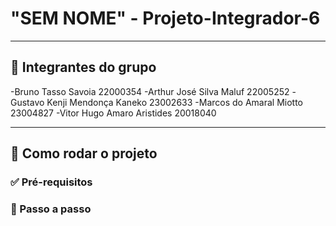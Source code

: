 #  **"SEM NOME" - Projeto-Integrador-6**

---

## 👥 **Integrantes do grupo**
-Bruno Tasso Savoia 22000354
-Arthur José Silva Maluf 22005252
-Gustavo Kenji Mendonça Kaneko 23002633
-Marcos do Amaral Miotto 23004827
-Vitor Hugo Amaro Aristides 20018040

---

## 🚀 Como rodar o projeto

### ✅ Pré-requisitos

### 🧭 Passo a passo
